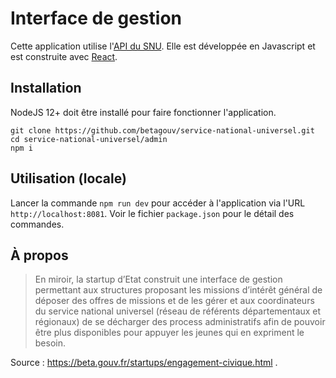 # Interface de gestion

Cette application utilise l'[API du SNU](https://github.com/betagouv/service-national-universel/tree/master/api). Elle est développée en Javascript et est construite avec [React](https://reactjs.org/).

## Installation

NodeJS 12+ doit être installé pour faire fonctionner l'application.

```
git clone https://github.com/betagouv/service-national-universel.git
cd service-national-universel/admin
npm i
```

## Utilisation (locale)

Lancer la commande `npm run dev` pour accéder à l'application via l'URL `http://localhost:8081`. Voir le fichier `package.json` pour le détail des commandes.

## À propos

> En miroir, la startup d’Etat construit une interface de gestion permettant aux structures proposant les missions d’intérêt général de déposer des offres de missions et de les gérer et aux coordinateurs du service national universel (réseau de référents départementaux et régionaux) de se décharger des process administratifs afin de pouvoir être plus disponibles pour appuyer les jeunes qui en expriment le besoin.

Source : https://beta.gouv.fr/startups/engagement-civique.html
.
